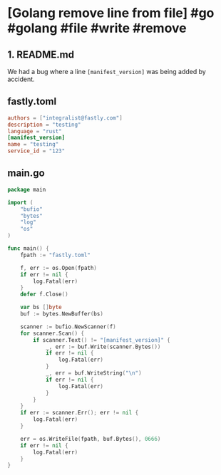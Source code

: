 # [Golang remove line from file] #go #golang #file #write #remove

## 1. README.md

We had a bug where a line `[manifest_version]` was being added by accident.

## fastly.toml

```toml
authors = ["integralist@fastly.com"]
description = "testing"
language = "rust"
[manifest_version]
name = "testing"
service_id = "123"
```

## main.go

```go
package main

import (
	"bufio"
	"bytes"
	"log"
	"os"
)

func main() {
	fpath := "fastly.toml"

	f, err := os.Open(fpath)
	if err != nil {
		log.Fatal(err)
	}
	defer f.Close()

	var bs []byte
	buf := bytes.NewBuffer(bs)

	scanner := bufio.NewScanner(f)
	for scanner.Scan() {
		if scanner.Text() != "[manifest_version]" {
			_, err := buf.Write(scanner.Bytes())
			if err != nil {
				log.Fatal(err)
			}
			_, err = buf.WriteString("\n")
			if err != nil {
				log.Fatal(err)
			}
		}
	}
	if err := scanner.Err(); err != nil {
		log.Fatal(err)
	}

	err = os.WriteFile(fpath, buf.Bytes(), 0666)
	if err != nil {
		log.Fatal(err)
	}
}
```

